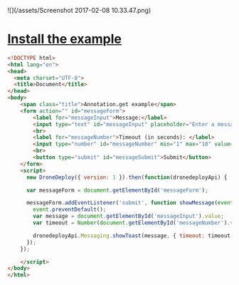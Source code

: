 ![](/assets/Screenshot 2017-02-08 10.33.47.png)

# [Install the example](https://www.dronedeploy.com/app2/applications/589b55fdc256798c1c4cd1c5/install "Install the example application")

```html
<!DOCTYPE html>
<html lang="en">
<head>
  <meta charset="UTF-8">
  <title>Document</title>
</head>
<body>
    <span class="title">Annotation.get example</span>
    <form action="" id="messageForm">
        <label for="messageInput">Message:</label>
        <input type="text" id="messageInput" placeholder="Enter a message">
        <br>
        <label for="messageNumber">Timeout (in seconds): </label>
        <input type="number" id="messageNumber" min="1" max="10" value="1">
        <br>
        <button type="submit" id="messageSubmit">Submit</button>
    </form>
    <script>
      new DroneDeploy({ version: 1 }).then(function(dronedeployApi) {

      var messageForm = document.getElementById('messageForm');

      messageForm.addEventListener('submit', function showMessage(event) {
        event.preventDefault();
        var message = document.getElementById('messageInput').value;
        var timeout = Number(document.getElementById('messageNumber').value) * 1000;

        dronedeployApi.Messaging.showToast(message, { timeout: timeout })
      });
    });

    </script>
</body>
</html>
```



